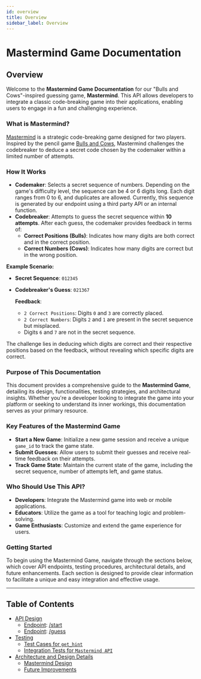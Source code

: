 ```yaml
---
id: overview
title: Overview
sidebar_label: Overview
---
```


# Mastermind Game Documentation

## Overview

Welcome to the **Mastermind Game Documentation** for our "Bulls and Cows"-inspired guessing game, **Mastermind**. This API allows developers to integrate a classic code-breaking game into their applications, enabling users to engage in a fun and challenging experience.

### What is Mastermind?

[Mastermind](<https://en.wikipedia.org/wiki/Mastermind_(board_game)>) is a strategic code-breaking game designed for two players. Inspired by the pencil game [Bulls and Cows](https://en.wikipedia.org/wiki/Bulls_and_cows), Mastermind challenges the codebreaker to deduce a secret code chosen by the codemaker within a limited number of attempts.

### How It Works

- **Codemaker**: Selects a secret sequence of numbers. Depending on the game's difficulty level, the sequence can be 4 or 6 digits long. Each digit ranges from 0 to 6, and duplicates are allowed. Currently, this sequence is generated by our endpoint using a third party API or an internal function.
- **Codebreaker**: Attempts to guess the secret sequence within **10 attempts**. After each guess, the codemaker provides feedback in terms of:
  - **Correct Positions (Bulls)**: Indicates how many digits are both correct and in the correct position.
  - **Correct Numbers (Cows)**: Indicates how many digits are correct but in the wrong position.

**Example Scenario:**

- **Secret Sequence**: `012345`
- **Codebreaker's Guess**: `021367`

  **Feedback**:

  - `2 Correct Positions`: Digits `0` and `3` are correctly placed.
  - `2 Correct Numbers`: Digits `2` and `1` are present in the secret sequence but misplaced.
  - Digits `6` and `7` are not in the secret sequence.

The challenge lies in deducing which digits are correct and their respective positions based on the feedback, without revealing which specific digits are correct.

### Purpose of This Documentation

This document provides a comprehensive guide to the **Mastermind Game**, detailing its design, functionalities, testing strategies, and architectural insights. Whether you're a developer looking to integrate the game into your platform or seeking to understand its inner workings, this documentation serves as your primary resource.

### Key Features of the Mastermind Game

- **Start a New Game**: Initialize a new game session and receive a unique `game_id` to track the game state.
- **Submit Guesses**: Allow users to submit their guesses and receive real-time feedback on their attempts.
- **Track Game State**: Maintain the current state of the game, including the secret sequence, number of attempts left, and game status.

### Who Should Use This API?

- **Developers**: Integrate the Mastermind game into web or mobile applications.
- **Educators**: Utilize the game as a tool for teaching logic and problem-solving.
- **Game Enthusiasts**: Customize and extend the game experience for users.

### Getting Started

To begin using the Mastermind Game, navigate through the sections below, which cover API endpoints, testing procedures, architectural details, and future enhancements. Each section is designed to provide clear information to facilitate a unique and easy integration and effective usage.

---

## Table of Contents

- [API Design](/docs/api-design/index.md)
  - [Endpoint](/docs/api-design/start_game-endpoint.md): [/start](/docs/api-design/start_game-endpoint.md)
  - [Endpoint](/docs/api-design/make_guess-endpoint.md): [/guess](/docs/api-design/make_guess-endpoint.md)
- [Testing](/docs/tests/index.md)
  - [Test Cases for `get_hint`](/docs/tests/get_hint-test.md)
  - [Integration Tests for `Mastermind API`](/docs/tests/api-tests.md)
- [Architecture and Design Details](/docs/architecture-design/index.md)
  - [Mastermind Design](/docs/architecture-design/mastermind-design.md)
  - [Future Improvements](/docs/architecture-design/future-improvements.md)
